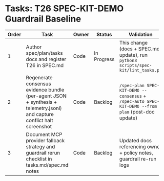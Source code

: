 # Tasks: T26 SPEC-KIT-DEMO Guardrail Baseline

| Order | Task | Owner | Status | Validation |
| --- | --- | --- | --- | --- |
| 1 | Author spec/plan/tasks docs and register T26 in SPEC.md | Code | In Progress | This change (docs + SPEC.md update), run `python3 scripts/spec-kit/lint_tasks.py` |
| 2 | Regenerate consensus evidence bundle (per-agent JSON + synthesis + telemetry.jsonl) and capture conflict halt screenshot | Code | Backlog | `/spec-plan SPEC-KIT-DEMO --consensus` + `/spec-auto SPEC-KIT-DEMO --from plan` (post-doc update) |
| 3 | Document MCP provider fallback strategy and guardrail rerun checklist in tasks.md/spec.md notes | Code | Backlog | Updated docs referencing owner + policy notes, guardrail re-run logs |

